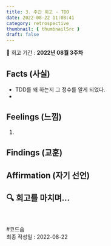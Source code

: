 ```yaml
---
title: 3. 주간 회고 - TDD
date: 2022-08-22 11:08:41
category: retrospective
thumbnail: { thumbnailSrc }
draft: false
---
```


🐾 회고 기간 : **2022년 08월 3주차**<br>

## Facts (사실)

- TDD를 왜 하는지 그 정수를 알게 되었다.
-

## Feelings (느낌)

1.

## Findings (교훈)

## Affirmation (자기 선언)

## 🔍 회고를 마치며...

<br><br> #코드숨<br>
최종 작성일 : 2022-08-22
